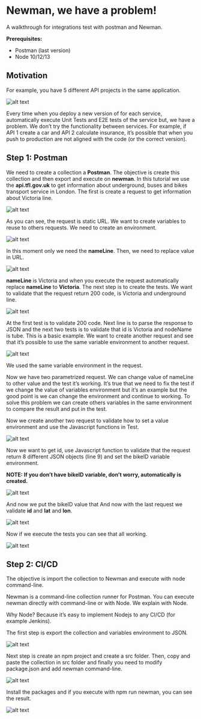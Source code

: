 # Newman, we have a problem!
A walkthrough for integrations test with postman and Newman.

**Prerequisites:**
- Postman (last version)
- Node 10/12/13

## Motivation
For example, you have 5 different API projects in the same application.

![alt text](./n16.jpg)

Every time when you deploy a new version of for each service, automatically execute Unit Tests and E2E tests of the service but, we have a problem. We don’t try the functionality between services. For example, if API 1 create a car and API 2 calculate insurance, it’s possible that when you push to production are not aligned with the code (or the correct version).

## Step 1: Postman
We need to create a collection a **Postman**. The objective is create this collection and then export and execute on **newman**. In this tutorial we use the **api.tfl.gov.uk** to get information about underground, buses and bikes transport service in London.
The first is create a request to get information about Victoria line.

![alt text](./n4.JPG)

As you can see, the request is static URL. We want to create variables to reuse to others requests. We need to create an environment.

![alt text](./n3.JPG)

In this moment only we need the **nameLine**. Then, we need to replace value in URL.

![alt text](./n5.JPG)

**nameLine** is Victoria and when you execute the request automatically replace **nameLine** to **Victoria**. The next step is to create the tests. We want to validate that the request return 200 code, is Victoria and underground line.

![alt text](./n6.JPG)

At the first test is to validate 200 code. Next line is to parse the response to JSON and the next two tests is to validate that id is Victoria and nodeName is tube. This is a basic example. We want to create another request and see that it’s possible to use the same variable environment to another request.

![alt text](./n7.JPG)

We used the same variable environment in the request.

Now we have two parametrized request. We can change value of nameLine to other value and the test it’s working. It’s true that we need to fix the test if we change the value of variables environment but it’s an example but the good point is we can change the environment and continue to working. To solve this problem we can create others variables in the same environment to compare the result and put in the test.

Now we create another two request to validate how to set a value environment and use the Javascript functions in Test.

![alt text](./n8.JPG)

Now we want to get id, use Javascript function to validate that the request return 8 different JSON objects (line 9) and set the bikeID variable environment.

**NOTE: If you don’t have bikeID variable, don’t worry, automatically is created.**

![alt text](./n9.JPG)

And now we put the bikeID value that And now with the last request we validate **id** and **lat** and **lon**.

![alt text](./n10.JPG)

Now if we execute the tests you can see that all working.

![alt text](./n1.JPG)

## Step 2: CI/CD
The objective is import the collection to Newman and execute with node command-line.

Newman is a command-line collection runner for Postman. You can execute newman directly with command-line or with Node. We explain with Node.

Why Node? Because it’s easy to implement Nodejs to any CI/CD (for example Jenkins).

The first step is export the collection and variables environment to JSON.

![alt text](./n15.jpg)

Next step is create an npm project and create a src folder. Then, copy and paste the collection in src folder and finally you need to modify package.json and add newman command-line.

![alt text](./n11.JPG)

Install the packages and if you execute with npm run newman, you can see the result.

![alt text](./n12.JPG)
